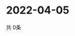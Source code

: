 # 2022-04-05
  共 0条

  <!-- BEGIN -->
  <!-- 最后更新时间Tue Apr 05 2022 06:08:18 GMT+0000 (Coordinated Universal Time) -->
  
  <!-- END -->
  
  